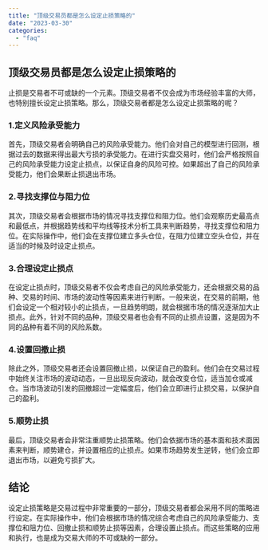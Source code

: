 ```yaml
---
title: "顶级交易员都是怎么设定止损策略的"
date: "2023-03-30"
categories: 
  - "faq"
---
```


## 顶级交易员都是怎么设定止损策略的

止损是交易者不可或缺的一个元素。顶级交易者不仅会成为市场经验丰富的大师，也特别擅长设定止损策略。那么，顶级交易者都是怎么设定止损策略的呢？

### 1.定义风险承受能力

首先，顶级交易者会明确自己的风险承受能力。他们会对自己的模型进行回测，根据过去的数据来得出最大亏损的承受能力。在进行实盘交易时，他们会严格按照自己的风险承受能力设定止损点，以保证自身的风险可控。如果超出了自己的风险承受能力，他们会果断止损退出市场。

### 2.寻找支撑位与阻力位

其次，顶级交易者会根据市场的情况寻找支撑位和阻力位。他们会观察历史最高点和最低点，并根据趋势线和平均线等技术分析工具来判断趋势，寻找支撑位和阻力位。在实际操作中，他们会在支撑位建立多头仓位，在阻力位建立空头仓位，并在适当的时候及时设定止损点。

### 3.合理设定止损点

在设定止损点时，顶级交易者不仅会考虑自己的风险承受能力，还会根据交易的品种、交易的时间、市场的波动性等因素来进行判断。一般来说，在交易的前期，他们会设定一个相对较小的止损点，一旦趋势明朗，就会根据市场的情况逐渐加大止损点。此外，针对不同的品种，顶级交易者也会有不同的止损点设置，这是因为不同的品种有着不同的风险系数。

### 4.设置回撤止损

除此之外，顶级交易者还会设置回撤止损，以保证自己的盈利。他们会在交易过程中始终关注市场的波动动态，一旦出现反向波动，就会改变仓位，适当加仓或减仓。当市场波动引发的回撤超过一定幅度后，他们会立即进行止损交易，以保护自己的盈利。

### 5.顺势止损

最后，顶级交易者会非常注重顺势止损策略。他们会依据市场的基本面和技术面因素来判断，顺势建仓，并设置相应的止损点。如果市场趋势发生逆转，他们会立即退出市场，以避免亏损扩大。

## 结论

设定止损策略是交易过程中非常重要的一部分，顶级交易者都会采用不同的策略进行设定。在实际操作中，他们会根据市场的情况综合考虑自己的风险承受能力、支撑位和阻力位、回撤止损和顺势止损等因素，合理设置止损点。而这些策略的应用和执行，也是成为交易大师的不可或缺的一部分。

